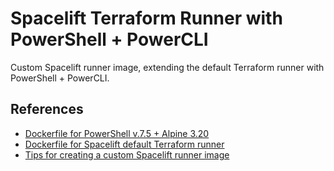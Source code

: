# Spacelift Terraform Runner with PowerShell + PowerCLI

Custom Spacelift runner image, extending the default Terraform runner with PowerShell + PowerCLI.

## References

- [Dockerfile for PowerShell v.7.5 + Alpine 3.20](https://github.com/PowerShell/PowerShell-Docker/blob/master/release/7-5/alpine320/docker/Dockerfile)
- [Dockerfile for Spacelift default Terraform runner](https://github.com/spacelift-io/runner-terraform/blob/main/Dockerfile)
- [Tips for creating a custom Spacelift runner image](https://docs.spacelift.io/integrations/docker#customizing-the-runner-image)

